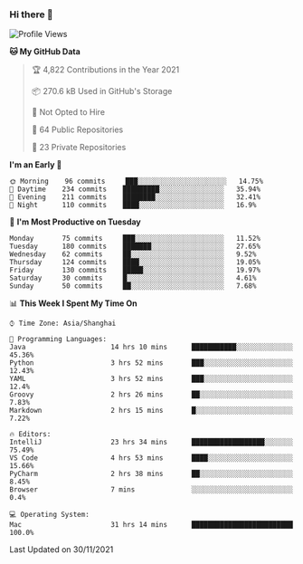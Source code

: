 ### Hi there 👋

<!--
**qbosen/qbosen** is a ✨ _special_ ✨ repository because its `README.md` (this file) appears on your GitHub profile.

Here are some ideas to get you started:

- 🔭 I’m currently working on ...
- 🌱 I’m currently learning ...
- 👯 I’m looking to collaborate on ...
- 🤔 I’m looking for help with ...
- 💬 Ask me about ...
- 📫 How to reach me: ...
- 😄 Pronouns: ...
- ⚡ Fun fact: ...
-->

<!--START_SECTION:waka-->
![Profile Views](http://img.shields.io/badge/Profile%20Views-32-blue)

**🐱 My GitHub Data** 

> 🏆 4,822 Contributions in the Year 2021
 > 
> 📦 270.6 kB Used in GitHub's Storage 
 > 
> 🚫 Not Opted to Hire
 > 
> 📜 64 Public Repositories 
 > 
> 🔑 23 Private Repositories  
 > 
**I'm an Early 🐤** 

```text
🌞 Morning    96 commits     ███░░░░░░░░░░░░░░░░░░░░░░   14.75% 
🌆 Daytime    234 commits    █████████░░░░░░░░░░░░░░░░   35.94% 
🌃 Evening    211 commits    ████████░░░░░░░░░░░░░░░░░   32.41% 
🌙 Night      110 commits    ████░░░░░░░░░░░░░░░░░░░░░   16.9%

```
📅 **I'm Most Productive on Tuesday** 

```text
Monday       75 commits     ███░░░░░░░░░░░░░░░░░░░░░░   11.52% 
Tuesday      180 commits    ███████░░░░░░░░░░░░░░░░░░   27.65% 
Wednesday    62 commits     ██░░░░░░░░░░░░░░░░░░░░░░░   9.52% 
Thursday     124 commits    ████░░░░░░░░░░░░░░░░░░░░░   19.05% 
Friday       130 commits    █████░░░░░░░░░░░░░░░░░░░░   19.97% 
Saturday     30 commits     █░░░░░░░░░░░░░░░░░░░░░░░░   4.61% 
Sunday       50 commits     ██░░░░░░░░░░░░░░░░░░░░░░░   7.68%

```


📊 **This Week I Spent My Time On** 

```text
⌚︎ Time Zone: Asia/Shanghai

💬 Programming Languages: 
Java                     14 hrs 10 mins      ███████████░░░░░░░░░░░░░░   45.36% 
Python                   3 hrs 52 mins       ███░░░░░░░░░░░░░░░░░░░░░░   12.43% 
YAML                     3 hrs 52 mins       ███░░░░░░░░░░░░░░░░░░░░░░   12.4% 
Groovy                   2 hrs 26 mins       ██░░░░░░░░░░░░░░░░░░░░░░░   7.83% 
Markdown                 2 hrs 15 mins       █░░░░░░░░░░░░░░░░░░░░░░░░   7.22%

🔥 Editors: 
IntelliJ                 23 hrs 34 mins      ██████████████████░░░░░░░   75.49% 
VS Code                  4 hrs 53 mins       ████░░░░░░░░░░░░░░░░░░░░░   15.66% 
PyCharm                  2 hrs 38 mins       ██░░░░░░░░░░░░░░░░░░░░░░░   8.45% 
Browser                  7 mins              ░░░░░░░░░░░░░░░░░░░░░░░░░   0.4%

💻 Operating System: 
Mac                      31 hrs 14 mins      █████████████████████████   100.0%

```


 Last Updated on 30/11/2021
<!--END_SECTION:waka-->
